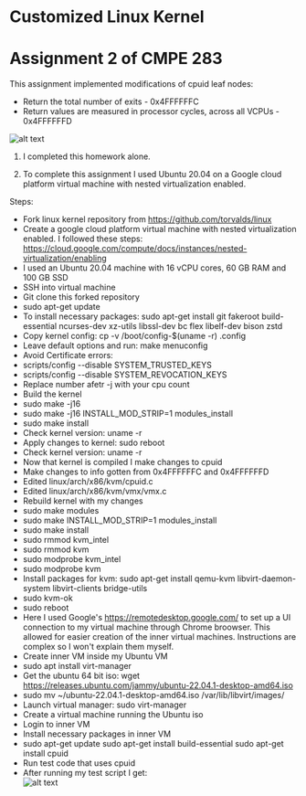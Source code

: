 Customized Linux Kernel
============

# Assignment 2 of CMPE 283

This assignment implemented modifications of cpuid leaf nodes:  
- Return the total number of exits - 0x4FFFFFFC 
- Return values are measured in processor cycles, across all VCPUs - 0x4FFFFFFD

![alt text](https://i.imgur.com/a36iYZ4.png)

1) I completed this homework alone.

2) To complete this assignment I used Ubuntu 20.04 on a Google cloud platform virtual machine with nested virtualization enabled.

Steps: 

* Fork linux kernel repository from https://github.com/torvalds/linux
* Create a google cloud platform virtual machine with nested virtualization enabled. I followed these steps: https://cloud.google.com/compute/docs/instances/nested-virtualization/enabling
* I used an Ubuntu 20.04 machine with 16 vCPU cores, 60 GB RAM and 100 GB SSD
* SSH into virtual machine
* Git clone this forked repository 
* sudo apt-get update
* To install necessary packages: sudo apt-get install git fakeroot build-essential ncurses-dev xz-utils libssl-dev bc flex libelf-dev bison zstd
* Copy kernel config: cp -v /boot/config-$(uname -r) .config
* Leave default options and run: make menuconfig
* Avoid Certificate errors: 
*   scripts/config --disable SYSTEM_TRUSTED_KEYS 
*   scripts/config --disable SYSTEM_REVOCATION_KEYS
* Replace number afetr -j with your cpu count
* Build the kernel
* sudo make -j16
* sudo make -j16 INSTALL_MOD_STRIP=1 modules_install
* sudo make install
* Check kernel version: uname -r
* Apply changes to kernel: sudo reboot
* Check kernel version: uname -r
* Now that kernel is compiled I make changes to cpuid
* Make changes to info gotten from 0x4FFFFFFC and 0x4FFFFFFD
* Edited linux/arch/x86/kvm/cpuid.c
* Edited linux/arch/x86/kvm/vmx/vmx.c
* Rebuild kernel with my changes
* sudo make modules
* sudo make INSTALL_MOD_STRIP=1 modules_install
* sudo make install
* sudo rmmod kvm_intel
* sudo rmmod kvm
* sudo modprobe kvm_intel
* sudo modprobe kvm
* Install packages for kvm: sudo apt-get install qemu-kvm libvirt-daemon-system libvirt-clients bridge-utils
* sudo kvm-ok
* sudo reboot
* Here I used Google's https://remotedesktop.google.com/ to set up a UI connection to my virtual machine through Chrome broowser. This allowed for easier creation of the inner virtual machines. Instructions are complex so I won't explain them myself.
* Create inner VM inside my Ubuntu VM
* sudo apt install virt-manager
* Get the ubuntu 64 bit iso: wget https://releases.ubuntu.com/jammy/ubuntu-22.04.1-desktop-amd64.iso
* sudo mv ~/ubuntu-22.04.1-desktop-amd64.iso /var/lib/libvirt/images/
* Launch virtual manager: sudo virt-manager
* Create a virtual machine running the Ubuntu iso
* Login to inner VM
* Install necessary packages in inner VM
*   sudo apt-get update
    sudo apt-get install build-essential
    sudo apt-get install cpuid
* Run test code that uses cpuid
* After running my test script I get:  
![alt text](https://i.imgur.com/a36iYZ4.png)
